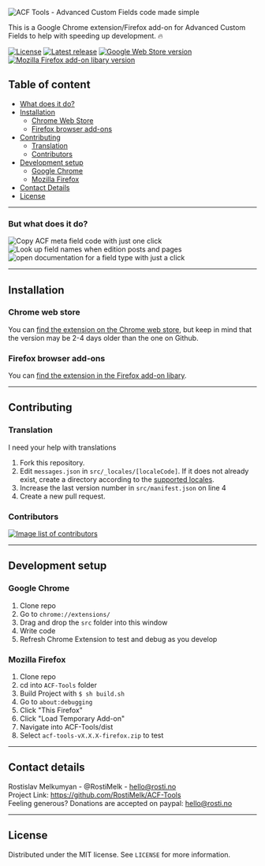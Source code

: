 ![ACF Tools - Advanced Custom Fields code made simple](https://user-images.githubusercontent.com/25268506/79060144-bd7e0700-7c81-11ea-958f-4de9aff2bc01.jpg)

This is a Google Chrome extension/Firefox add-on for Advanced Custom Fields to help with speeding up development. 🔥

[![License](http://img.shields.io/:license-mit-semigreen.svg)](https://opensource.org/licenses/MIT)
[![Latest release](https://img.shields.io/github/v/release/RostiMelk/ACF-Tools?label=Github%20release)](https://github.com/RostiMelk/ACF-Tools/releases/latest)
[![Google Web Store version](https://img.shields.io/chrome-web-store/v/ogliegjmpalokmaaeckcdgbhdeedcnmf)](https://chrome.google.com/webstore/detail/acf-tools/ogliegjmpalokmaaeckcdgbhdeedcnmf)
[![Mozilla Firefox add-on libary version](https://img.shields.io/amo/v/ACF-Tools?color=orange)](https://addons.mozilla.org/en-US/firefox/addon/acf-tools/)

## Table of content

- [What does it do?](#but-what-does-it-do)
- [Installation](#installation)
  - [Chrome Web Store](#chrome-web-store)
  - [Firefox browser add-ons](#firefox-browser-add-ons)
- [Contributing](#contributing)
  - [Translation](#translation)
  - [Contributors](#contributors)
- [Development setup](#development-setup)
  - [Google Chrome](#google-chrome)
  - [Mozilla Firefox](#mozilla-firefox)
- [Contact Details](#contact-details)
- [License](#license)

---

### But what does it do?

![Copy ACF meta field code with just one click](https://user-images.githubusercontent.com/25268506/79060055-14cfa780-7c81-11ea-8893-8f951471d4ac.jpg)
![Look up field names when edition posts and pages](https://user-images.githubusercontent.com/25268506/79060056-18fbc500-7c81-11ea-9b5a-b816fc116f14.jpg)
![open documentation for a field type with just a click](https://user-images.githubusercontent.com/25268506/79060057-19945b80-7c81-11ea-92c2-2fe46f8750cf.jpg)

---

## Installation

### Chrome web store

You can [find the extension on the Chrome web store](https://chrome.google.com/webstore/detail/acf-tools/ogliegjmpalokmaaeckcdgbhdeedcnmf), but keep in mind that the version may be 2-4 days older than the one on Github.

### Firefox browser add-ons

You can [find the extension in the Firefox add-on libary](https://addons.mozilla.org/en-US/firefox/addon/acf-tools/).

---

## Contributing

### Translation

I need your help with translations

1. Fork this repository.
2. Edit `messages.json` in `src/_locales/[localeCode]`. If it does not already exist, create a directory according to the [supported locales](https://developer.chrome.com/webstore/i18n?csw=1#localeTable).
3. Increase the last version number in `src/manifest.json` on line 4
4. Create a new pull request.

### Contributors
<a href="https://github.com/rostimelk/acf-tools/graphs/contributors">
  <img src="https://contributors-img.web.app/image?repo=rostimelk/acf-tools" alt="Image list of contributors" />
</a>

---

## Development setup

### Google Chrome

1. Clone repo
2. Go to `chrome://extensions/`
3. Drag and drop the `src` folder into this window
4. Write code
5. Refresh Chrome Extension to test and debug as you develop

### Mozilla Firefox

1. Clone repo
2. cd into `ACF-Tools` folder
3. Build Project with `$ sh build.sh`
4. Go to `about:debugging`
5. Click "This Firefox"
6. Click "Load Temporary Add-on"
7. Navigate into ACF-Tools/dist
8. Select `acf-tools-vX.X.X-firefox.zip` to test

---

## Contact details

Rostislav Melkumyan - @RostiMelk - hello@rosti.no \
Project Link: https://github.com/RostiMelk/ACF-Tools \
Feeling generous? Donations are accepted on paypal: hello@rosti.no

---

## License

Distributed under the MIT license. See `LICENSE` for more information.
